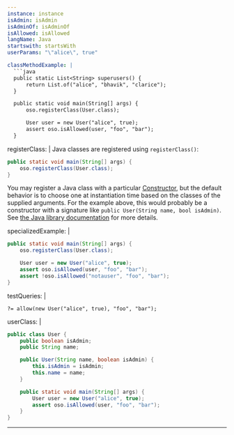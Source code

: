 ```yaml
---
instance: instance
isAdmin: isAdmin
isAdminOf: isAdminOf
isAllowed: isAllowed
langName: Java
startswith: startsWith
userParams: "\"alice\", true"

classMethodExample: |
  ```java
  public static List<String> superusers() {
      return List.of("alice", "bhavik", "clarice");
  }

  public static void main(String[] args) {
      oso.registerClass(User.class);

      User user = new User("alice", true);
      assert oso.isAllowed(user, "foo", "bar");
  }
  ```

registerClass: |
  Java classes are registered using `registerClass()`:

  ```java
  public static void main(String[] args) {
      oso.registerClass(User.class);
  }
  ```

  You may register a Java class with a particular
  [Constructor](https://docs.oracle.com/javase/10/docs/api/java/lang/reflect/Constructor.html),
  but the default behavior is to choose one at instantiation time based on the
  classes of the supplied arguments. For the example above, this would probably
  be a constructor with a signature like `public User(String name, bool
  isAdmin)`. See [the Java library
  documentation](reference/polar/classes#class-instances) for more details.

specializedExample: |
  ```java
  public static void main(String[] args) {
      oso.registerClass(User.class);

      User user = new User("alice", true);
      assert oso.isAllowed(user, "foo", "bar");
      assert !oso.isAllowed("notauser", "foo", "bar");
  }
  ```

testQueries: |
  ```polar
  ?= allow(new User("alice", true), "foo", "bar");
  ```

userClass: |
  ```java
  public class User {
      public boolean isAdmin;
      public String name;

      public User(String name, boolean isAdmin) {
          this.isAdmin = isAdmin;
          this.name = name;
      }

      public static void main(String[] args) {
          User user = new User("alice", true);
          assert oso.isAllowed(user, "foo", "bar");
      }
  }
  ```
---
```

